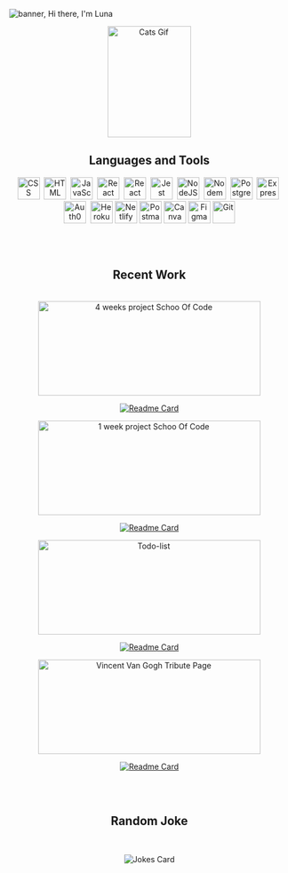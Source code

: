 <!--
**lunay-y/lunay-y** is a ✨ _special_ ✨ repository because its `README.md` (this file) appears on your GitHub profile.

Here are some ideas to get you started:

- 🔭 I’m currently working on ...
- 🌱 I’m currently learning ...
- 👯 I’m looking to collaborate on ...
- 🤔 I’m looking for help with ...
- 💬 Ask me about ...
- 📫 How to reach me: ...
- 😄 Pronouns: ...
- ⚡ Fun fact: ...
-->
![banner, Hi there, I'm Luna](https://i.imgur.com/zS2nYHq.png)

<div align='center'>
 
 <img src="https://i.pinimg.com/originals/a8/8b/e9/a88be9f7deb90c3e1779b9fd414ea8db.gif" title="Cats Gif" alt="Cats Gif" width="150" height="200" />
</div>
<div align='center'>
   <h2 color='red'>Languages and Tools</h2>
   </div>
   
<div align='center'>
  <img src="https://simpleicons.org/icons/css3.svg"  title="CSS3" alt="CSS" width="40" height="40"/>&nbsp;
  <img src="https://simpleicons.org/icons/html5.svg" title="HTML5" alt="HTML" width="40" height="40"/>&nbsp;
  <img src="https://simpleicons.org/icons/javascript.svg" title="JavaScript" alt="JavaScript" width="40" height="40"/>&nbsp;
  <img src="https://simpleicons.org/icons/react.svg" title="React" alt="React" width="40" height="40"/>&nbsp;
  <img src="https://simpleicons.org/icons/reactrouter.svg" title="React Router" alt="React Router" width="40" height="40"/>&nbsp;
  <img src="https://simpleicons.org/icons/jest.svg" title="Jest" alt="Jest" width="40" height="40"/>&nbsp;
  <img src="https://simpleicons.org/icons/nodedotjs.svg" title="NodeJS" alt="NodeJS" width="40" height="40"/>&nbsp;
  <img src="https://simpleicons.org/icons/nodemon.svg" title="Nodemon" alt="Nodemon" width="40" height="40"/>&nbsp;
  <img src="https://simpleicons.org/icons/postgresql.svg" title="PostgreSQL" alt="PostgreSQL" width="40" height="40"/>&nbsp;
  <img src="https://simpleicons.org/icons/express.svg" title="Express" alt="Express" width="40" height="40"/>&nbsp;
  <img src="https://simpleicons.org/icons/auth0.svg" title="Auth0" alt="Auth0" width="40" height="40"/>&nbsp;
  <img src="https://simpleicons.org/icons/heroku.svg" title="Heroku" alt="Heroku" width="40" height="40"/>
  <img src="https://simpleicons.org/icons/netlify.svg" title="Netlify" alt="Netlify" width="40" height="40"/>
  <img src="https://simpleicons.org/icons/postman.svg" title="Postman" alt="Postman" width="40" height="40"/>
  <img src="https://simpleicons.org/icons/canva.svg" title="Canva" alt="Canva" width="40" height="40"/>
  <img src="https://simpleicons.org/icons/figma.svg" title="Figma" alt="Figma" width="40" height="40"/>
  <img src="https://simpleicons.org/icons/git.svg" title="Git" **alt="Git" width="40" height="40"/>
</div>

 <br/><br/>

<div align='center'>
  <h2>Recent Work</div>
  </div>
  <br/>
  
<div align='center'>
<span>

<img src="https://i.imgur.com/6C03uQc.png" title="ReLoved" alt="4 weeks project Schoo Of Code" width="400" height="170"/>

[![Readme Card](https://github-readme-stats.vercel.app/api/pin/?username=lunay-y&repo=4-weeks-final-project-SoC)](https://github.com/lunay-y/4-weeks-final-project-SoC)
 
 </span>
 <span>

<img src="https://i.imgur.com/621GEJS.jpg" title="Personal Page For Google Forms" alt="1 week project Schoo Of Code" width="400" height="170"/>

[![Readme Card](https://github-readme-stats.vercel.app/api/pin/?username=lunay-y&repo=one-week-project-app)](https://github.com/lunay-y/one-week-project-app)
 
 </span>
 <span>

<img src="https://i.imgur.com/gT2IkK3.png" title="Nature inpsired Todo-list" alt="Todo-list" width="400" height="170"/>

[![Readme Card](https://github-readme-stats.vercel.app/api/pin/?username=lunay-y&repo=todo-list)](https://github.com/lunay-y/todo-list)
 
 </span>
 <span>

<img src="https://i.imgur.com/QTZHN3x.jpg" title="Vincent Van Gogh Tribute Page" alt="Vincent Van Gogh Tribute Page" width="400" height="170"/>

[![Readme Card](https://github-readme-stats.vercel.app/api/pin/?username=lunay-y&repo=tribute-page-van-gogh)](https://github.com/lunay-y/tribute-page-van-gogh)
 
 </span>
 </div>

 <br/><br/>

<div align='center'>
  <h2>Random Joke</div>
  </div>
   <br/>
<div align='center'>
  
![Jokes Card](https://readme-jokes.vercel.app/api)
</div>
